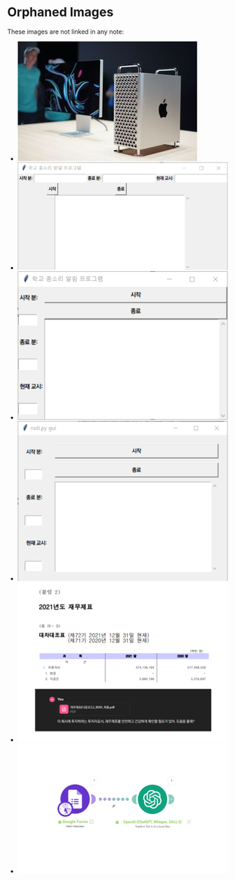 # Orphaned Images

These images are not linked in any note:

- ![](강의/서비스기획/practices/attachments/Pasted%20image%2020250616173032.png)
- ![](강의/생성형AI/attachments/notipy/notipy-ui_ver1.png)
- ![](강의/생성형AI/attachments/notipy/notipy-ui_ver2.png)
- ![](강의/생성형AI/attachments/notipy/notipy-ui_ver3.png)
- ![](강의/생성형AI/attachments/chatgpt-read_finance.png)
- ![](강의/attachments/make-modules.png)